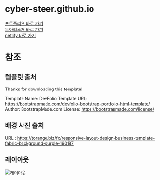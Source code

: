 # cyber-steer.github.io
[포트폴리오 바로 가기](https://cyber-steer.github.io/) <br>
[동아리소개 바로 가기](https://cyber-steer.github.io/club-info-app/) <br>
[netlify 바로 가기](https://candid-madeleine-12d243.netlify.app/)

# 참조
## 템플릿 출처
Thanks for downloading this template!

Template Name: DevFolio
Template URL: https://bootstrapmade.com/devfolio-bootstrap-portfolio-html-template/
Author: BootstrapMade.com
License: https://bootstrapmade.com/license/
## 배경 사진 출처
URL : https://torange.biz/fx/responsive-layout-design-business-template-fabric-background-purple-190187

## 레이아웃
![레이아웃](https://github.com/cyber-steer/cyber-steer.github.io/blob/main/media/markdown/layout.png)
